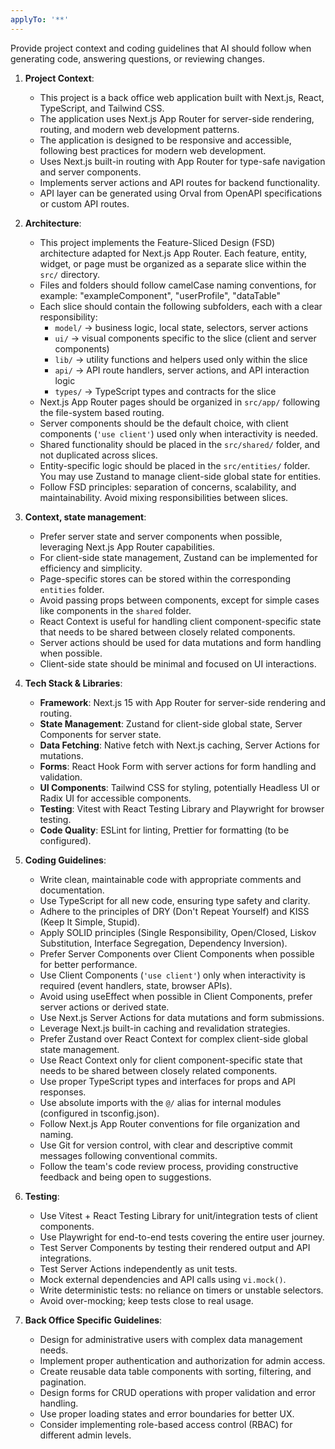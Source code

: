 ```yaml
---
applyTo: '**'
---
```

Provide project context and coding guidelines that AI should follow when generating code, answering questions, or reviewing changes.

1. **Project Context**:
   - This project is a back office web application built with Next.js, React, TypeScript, and Tailwind CSS.
   - The application uses Next.js App Router for server-side rendering, routing, and modern web development patterns.
   - The application is designed to be responsive and accessible, following best practices for modern web development.
   - Uses Next.js built-in routing with App Router for type-safe navigation and server components.
   - Implements server actions and API routes for backend functionality.
   - API layer can be generated using Orval from OpenAPI specifications or custom API routes.

2. **Architecture**:
   - This project implements the Feature-Sliced Design (FSD) architecture adapted for Next.js App Router. Each feature, entity, widget, or page must be organized as a separate slice within the `src/` directory.
   - Files and folders should follow camelCase naming conventions, for example: "exampleComponent", "userProfile", "dataTable"
   - Each slice should contain the following subfolders, each with a clear responsibility:
      - `model/` → business logic, local state, selectors, server actions
      - `ui/` → visual components specific to the slice (client and server components)
      - `lib/` → utility functions and helpers used only within the slice
      - `api/` → API route handlers, server actions, and API interaction logic
      - `types/` → TypeScript types and contracts for the slice
   - Next.js App Router pages should be organized in `src/app/` following the file-system based routing.
   - Server components should be the default choice, with client components (`'use client'`) used only when interactivity is needed.
   - Shared functionality should be placed in the `src/shared/` folder, and not duplicated across slices.
   - Entity-specific logic should be placed in the `src/entities/` folder. You may use Zustand to manage client-side global state for entities.
   - Follow FSD principles: separation of concerns, scalability, and maintainability. Avoid mixing responsibilities between slices.

3. **Context, state management**:
   - Prefer server state and server components when possible, leveraging Next.js App Router capabilities.
   - For client-side state management, Zustand can be implemented for efficiency and simplicity.
   - Page-specific stores can be stored within the corresponding `entities` folder.
   - Avoid passing props between components, except for simple cases like components in the `shared` folder.
   - React Context is useful for handling client component-specific state that needs to be shared between closely related components.
   - Server actions should be used for data mutations and form handling when possible.
   - Client-side state should be minimal and focused on UI interactions.

4. **Tech Stack & Libraries**:
   - **Framework**: Next.js 15 with App Router for server-side rendering and routing.
   - **State Management**: Zustand for client-side global state, Server Components for server state.
   - **Data Fetching**: Native fetch with Next.js caching, Server Actions for mutations.
   - **Forms**: React Hook Form with server actions for form handling and validation.
   - **UI Components**: Tailwind CSS for styling, potentially Headless UI or Radix UI for accessible components.
   - **Testing**: Vitest with React Testing Library and Playwright for browser testing.
   - **Code Quality**: ESLint for linting, Prettier for formatting (to be configured).

5. **Coding Guidelines**:
   - Write clean, maintainable code with appropriate comments and documentation.
   - Use TypeScript for all new code, ensuring type safety and clarity.
   - Adhere to the principles of DRY (Don't Repeat Yourself) and KISS (Keep It Simple, Stupid).
   - Apply SOLID principles (Single Responsibility, Open/Closed, Liskov Substitution, Interface Segregation, Dependency Inversion).
   - Prefer Server Components over Client Components when possible for better performance.
   - Use Client Components (`'use client'`) only when interactivity is required (event handlers, state, browser APIs).
   - Avoid using useEffect when possible in Client Components, prefer server actions or derived state.
   - Use Next.js Server Actions for data mutations and form submissions.
   - Leverage Next.js built-in caching and revalidation strategies.
   - Prefer Zustand over React Context for complex client-side global state management.
   - Use React Context only for client component-specific state that needs to be shared between closely related components.
   - Use proper TypeScript types and interfaces for props and API responses.
   - Use absolute imports with the `@/` alias for internal modules (configured in tsconfig.json).
   - Follow Next.js App Router conventions for file organization and naming.
   - Use Git for version control, with clear and descriptive commit messages following conventional commits.
   - Follow the team's code review process, providing constructive feedback and being open to suggestions.

6. **Testing**:
   - Use Vitest + React Testing Library for unit/integration tests of client components.
   - Use Playwright for end-to-end tests covering the entire user journey.
   - Test Server Components by testing their rendered output and API integrations.
   - Test Server Actions independently as unit tests.
   - Mock external dependencies and API calls using `vi.mock()`.
   - Write deterministic tests: no reliance on timers or unstable selectors.
   - Avoid over-mocking; keep tests close to real usage.

7. **Back Office Specific Guidelines**:
   - Design for administrative users with complex data management needs.
   - Implement proper authentication and authorization for admin access.
   - Create reusable data table components with sorting, filtering, and pagination.
   - Design forms for CRUD operations with proper validation and error handling.
   - Use proper loading states and error boundaries for better UX.
   - Consider implementing role-based access control (RBAC) for different admin levels.